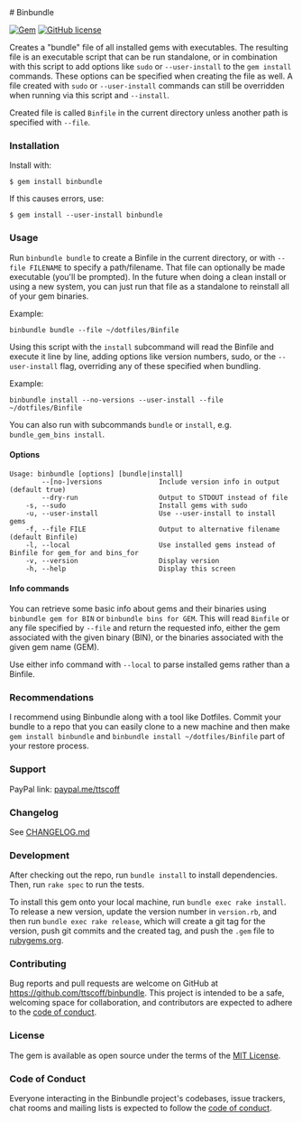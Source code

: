 <!--README--><!--GITHUB--># Binbundle

[![Gem](https://img.shields.io/gem/v/binbundle.svg)](https://rubygems.org/gems/na)
[![GitHub license](https://img.shields.io/github/license/ttscoff/binbundle.svg)](./LICENSE.txt)<!--END GITHUB-->

Creates a "bundle" file of all installed gems with executables. The resulting file is an executable script that can be run standalone, or in combination with this script to add options like `sudo` or `--user-install` to the `gem install` commands. These options can be specified when creating the file as well. A file created with `sudo` or `--user-install` commands can still be overridden when running via this script and `--install`.

Created file is called `Binfile` in the current directory unless another path is specified with `--file`.

### Installation

Install with:

    $ gem install binbundle

If this causes errors, use:

    $ gem install --user-install binbundle

### Usage

Run `binbundle bundle` to create a Binfile in the current directory, or with `--file FILENAME` to specify a path/filename. That file can optionally be made executable (you'll be prompted). In the future when doing a clean install or using a new system, you can just run that file as a standalone to reinstall all of your gem binaries.

Example:

    binbundle bundle --file ~/dotfiles/Binfile

Using this script with the `install` subcommand will read the Binfile and execute it line by line, adding options like version numbers, sudo, or the `--user-install` flag, overriding any of these specified when bundling.

Example:

    binbundle install --no-versions --user-install --file ~/dotfiles/Binfile

You can also run with subcommands `bundle` or `install`, e.g. `bundle_gem_bins install`.

#### Options

```
Usage: binbundle [options] [bundle|install]
        --[no-]versions              Include version info in output (default true)
        --dry-run                    Output to STDOUT instead of file
    -s, --sudo                       Install gems with sudo
    -u, --user-install               Use --user-install to install gems
    -f, --file FILE                  Output to alternative filename (default Binfile)
    -l, --local                      Use installed gems instead of Binfile for gem_for and bins_for
    -v, --version                    Display version
    -h, --help                       Display this screen
```

#### Info commands

You can retrieve some basic info about gems and their binaries using `binbundle gem for BIN` or `binbundle bins for GEM`. This will read `Binfile` or any file specified by `--file` and return the requested info, either the gem associated with the given binary (BIN), or the binaries associated with the given gem name (GEM).

Use either info command with `--local` to parse installed gems rather than a Binfile.

### Recommendations

I recommend using Binbundle along with a tool like Dotfiles. Commit your bundle to a repo that you can easily clone to a new machine and then make `gem install binbundle` and `binbundle install ~/dotfiles/Binfile` part of your restore process.

<!--GITHUB-->
### Support

PayPal link: [paypal.me/ttscoff](https://paypal.me/ttscoff)

### Changelog

See [CHANGELOG.md](https://github.com/ttscoff/binbundle/blob/main/CHANGELOG.md)

### Development

After checking out the repo, run `bundle install` to install dependencies. Then, run `rake spec` to run the tests.

To install this gem onto your local machine, run `bundle exec rake install`. To release a new version, update the version number in `version.rb`, and then run `bundle exec rake release`, which will create a git tag for the version, push git commits and the created tag, and push the `.gem` file to [rubygems.org](https://rubygems.org).

### Contributing

Bug reports and pull requests are welcome on GitHub at <https://github.com/ttscoff/binbundle>. This project is intended to be a safe, welcoming space for collaboration, and contributors are expected to adhere to the [code of conduct](https://github.com/ttscoff/binbundle/blob/main/CODE_OF_CONDUCT.md).

### License

The gem is available as open source under the terms of the [MIT License](https://opensource.org/licenses/MIT).

### Code of Conduct

Everyone interacting in the Binbundle project's codebases, issue trackers, chat rooms and mailing lists is expected to follow the [code of conduct](https://github.com/ttscoff/binbundle/blob/main/CODE_OF_CONDUCT.md).
<!--END GITHUB--><!--END README-->

